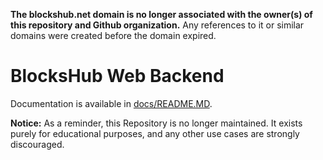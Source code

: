 **The blockshub.net domain is no longer associated with the owner(s) of this repository and Github organization.** Any references to it or similar domains were created before the domain expired.

# BlocksHub Web Backend

Documentation is available in [docs/README.MD](docs/README.MD).

**Notice:** As a reminder, this Repository is no longer maintained. It exists purely for educational purposes, and any other use cases are strongly discouraged.
